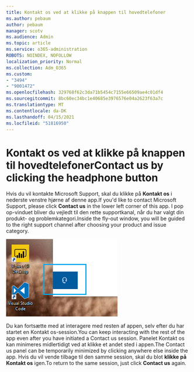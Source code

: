 ```yaml
---
title: Kontakt os ved at klikke på knappen til hovedtelefoner
ms.author: pebaum
author: pebaum
manager: scotv
ms.audience: Admin
ms.topic: article
ms.service: o365-administration
ROBOTS: NOINDEX, NOFOLLOW
localization_priority: Normal
ms.collection: Adm_O365
ms.custom:
- "3494"
- "9001472"
ms.openlocfilehash: 329768f62c3da71b5454c7155e66509ae4c01df4
ms.sourcegitcommit: 8bc60ec34bc1e40685e3976576e04a2623f63a7c
ms.translationtype: MT
ms.contentlocale: da-DK
ms.lasthandoff: 04/15/2021
ms.locfileid: "51816950"
---
```

# <a name="contact-us-by-clicking-the-headphone-button"></a><span data-ttu-id="37389-102">Kontakt os ved at klikke på knappen til hovedtelefoner</span><span class="sxs-lookup"><span data-stu-id="37389-102">Contact us by clicking the headphone button</span></span>

<span data-ttu-id="37389-103">Hvis du vil kontakte Microsoft Support, skal du klikke på **Kontakt os** i nederste venstre hjørne af denne app.</span><span class="sxs-lookup"><span data-stu-id="37389-103">If you'd like to contact Microsoft Support, please click **Contact us** in the lower left corner of this app.</span></span> <span data-ttu-id="37389-104">I pop op-vinduet bliver du vejledt til den rette supportkanal, når du har valgt din produkt- og problemkategori.</span><span class="sxs-lookup"><span data-stu-id="37389-104">Inside the fly-out window, you will be guided to the right support channel after choosing your product and issue category.</span></span>

![Kontakt os ved at klikke på ikonet for hovedtelefoner.](media/contact-us-headphone-icon.png)

<span data-ttu-id="37389-106">Du kan fortsætte med at interagere med resten af appen, selv efter du har startet en Kontakt os-session.</span><span class="sxs-lookup"><span data-stu-id="37389-106">You can keep interacting with the rest of the app even after you have initiated a Contact us session.</span></span> <span data-ttu-id="37389-107">Panelet Kontakt os kan minimeres midlertidigt ved at klikke et andet sted i appen.</span><span class="sxs-lookup"><span data-stu-id="37389-107">The Contact us panel can be temporarily minimized by clicking anywhere else inside the app.</span></span> <span data-ttu-id="37389-108">Hvis du vil vende tilbage til den samme session, skal du blot **klikke på Kontakt os** igen.</span><span class="sxs-lookup"><span data-stu-id="37389-108">To return to the same session, just click **Contact us** again.</span></span>
